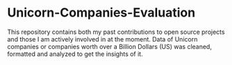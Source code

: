 # Unicorn-Companies-Evaluation
This repository contains both my past contributions to open source projects and those I am actively involved in at the moment. Data of Unicorn companies or companies worth over a Billion Dollars (US) was cleaned, formatted and analyzed to get the insights of it.
